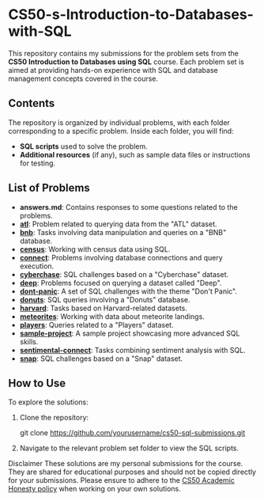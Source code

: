 # CS50-s-Introduction-to-Databases-with-SQL

This repository contains my submissions for the problem sets from the **CS50 Introduction to Databases using SQL** course. Each problem set is aimed at providing hands-on experience with SQL and database management concepts covered in the course.

## Contents

The repository is organized by individual problems, with each folder corresponding to a specific problem. Inside each folder, you will find:

- **SQL scripts** used to solve the problem.
- **Additional resources** (if any), such as sample data files or instructions for testing.


## List of Problems

- **answers.md**: Contains responses to some questions related to the problems.
- **[atl](https://cs50.harvard.edu/sql/2024/psets/2/atl/)**: Problem related to querying data from the "ATL" dataset.
- **[bnb](https://cs50.harvard.edu/sql/2024/psets/4/bnb/)**: Tasks involving data manipulation and queries on a "BNB" database.
- **[census](https://cs50.harvard.edu/sql/2024/psets/4/census/)**: Working with census data using SQL.
- **[connect](https://cs50.harvard.edu/sql/2024/psets/2/connect/)**: Problems involving database connections and query execution.
- **[cyberchase](https://cs50.harvard.edu/sql/2024/psets/0/cyberchase/)**: SQL challenges based on a "Cyberchase" dataset.
- **[deep](https://cs50.harvard.edu/sql/2024/psets/6/deep/)**: Problems focused on querying a dataset called "Deep".
- **[dont-panic](https://cs50.harvard.edu/sql/2024/psets/3/dont-panic/)**: A set of SQL challenges with the theme "Don't Panic".
- **[donuts](https://cs50.harvard.edu/sql/2024/psets/2/donuts/)**: SQL queries involving a "Donuts" database.
- **[harvard](https://cs50.harvard.edu/sql/2024/psets/5/your.harvard/)**: Tasks based on Harvard-related datasets.
- **[meteorites](https://cs50.harvard.edu/sql/2024/psets/3/meteorites/)**: Working with data about meteorite landings.
- **[players](https://cs50.harvard.edu/sql/2024/psets/0/players/)**: Queries related to a "Players" dataset.
- **[sample-project](https://cs50.harvard.edu/sql/2024/project/)**: A sample project showcasing more advanced SQL skills.
- **[sentimental-connect](https://cs50.harvard.edu/sql/2024/psets/6/connect/)**: Tasks combining sentiment analysis with SQL.
- **[snap](https://cs50.harvard.edu/sql/2024/psets/5/snap/)**: SQL challenges based on a "Snap" dataset.

## How to Use

To explore the solutions:

1. Clone the repository:

   git clone https://github.com/yourusername/cs50-sql-submissions.git

2. Navigate to the relevant problem set folder to view the SQL scripts.


Disclaimer
These solutions are my personal submissions for the course. They are shared for educational purposes and should not be copied directly for your submissions. Please ensure to adhere to the [CS50 Academic Honesty policy](https://cs50.harvard.edu/x/2024/honesty/) when working on your own solutions.